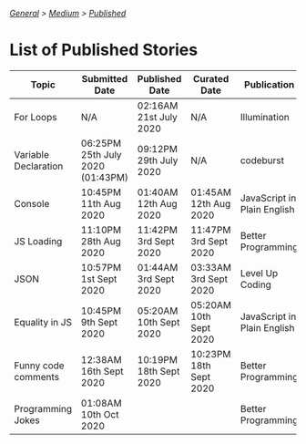 _[General](../README.md) > [Medium](./main.md) > [Published](./Published.md)_

# List of Published Stories

| Topic                | Submitted Date                   | Published Date         | Curated Date           | Publication                 |
| -------------------- | -------------------------------- | ---------------------- | ---------------------- | --------------------------- |
| For Loops            | N/A                              | 02:16AM 21st July 2020 | N/A                    | Illumination                |
| Variable Declaration | 06:25PM 25th July 2020 (01:43PM) | 09:12PM 29th July 2020 | N/A                    | codeburst                   |
| Console              | 10:45PM 11th Aug 2020            | 01:40AM 12th Aug 2020  | 01:45AM 12th Aug 2020  | JavaScript in Plain English |
| JS Loading           | 11:10PM 28th Aug 2020            | 11:42PM 3rd Sept 2020  | 11:47PM 3rd Sept 2020  | Better Programming          |
| JSON                 | 10:57PM 1st Sept 2020            | 01:44AM 3rd Sept 2020  | 03:33AM 3rd Sept 2020  | Level Up Coding             |
| Equality in JS       | 10:45PM 9th Sept 2020            | 05:20AM 10th Sept 2020 | 05:20AM 10th Sept 2020 | JavaScript in Plain English |
| Funny code comments  | 12:38AM 16th Sept 2020           | 10:19PM 18th Sept 2020 | 10:23PM 18th Sept 2020 | Better Programming          |
| Programming Jokes | 01:08AM 10th Oct 2020           |  |  | Better Programming          |
